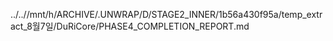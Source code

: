 ../..//mnt/h/ARCHIVE/.UNWRAP/D/STAGE2_INNER/1b56a430f95a/temp_extract_8월7일/DuRiCore/PHASE4_COMPLETION_REPORT.md
